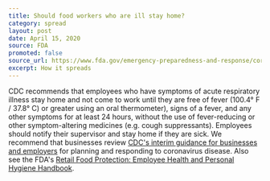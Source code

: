 ```yaml
---
title: Should food workers who are ill stay home?
category: spread
layout: post
date: April 15, 2020
source: FDA
promoted: false
source_url: https://www.fda.gov/emergency-preparedness-and-response/coronavirus-disease-2019-covid-19/coronavirus-disease-2019-covid-19-frequently-asked-questions
excerpt: How it spreads
---
```


CDC recommends that employees who have symptoms of acute respiratory illness stay home and not come to work until they are free of fever (100.4° F / 37.8° C) or greater using an oral thermometer), signs of a fever, and any other symptoms for at least 24 hours, without the use of fever-reducing or other symptom-altering medicines (e.g. cough suppressants). Employees should notify their supervisor and stay home if they are sick. We recommend that businesses review [CDC's interim guidance for businesses and employers](https://www.cdc.gov/coronavirus/2019-ncov/community/guidance-business-response.html) for planning and responding to coronavirus disease. Also see the FDA's [Retail Food Protection: Employee Health and Personal Hygiene Handbook](https://www.fda.gov/food/retail-food-industryregulatory-assistance-training/retail-food-protection-employee-health-and-personal-hygiene-handbook).
